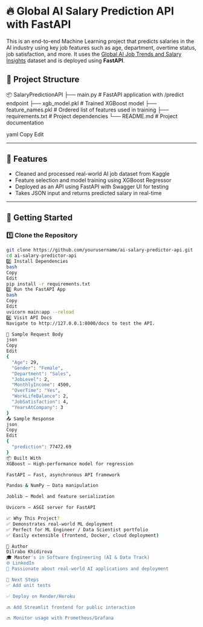 # 🔥 Global AI Salary Prediction API with FastAPI

This is an end-to-end Machine Learning project that predicts salaries in the AI industry using key job features such as age, department, overtime status, job satisfaction, and more. It uses the [Global AI Job Trends and Salary Insights](https://www.kaggle.com/datasets/promptcloud/global-ai-job-trends-and-salary-insights) dataset and is deployed using **FastAPI**.

## 📁 Project Structure

📦 SalaryPredictionAPI
├── main.py # FastAPI application with /predict endpoint
├── xgb_model.pkl # Trained XGBoost model
├── feature_names.pkl # Ordered list of features used in training
├── requirements.txt # Project dependencies
└── README.md # Project documentation

yaml
Copy
Edit

---

## 🎯 Features

- Cleaned and processed real-world AI job dataset from Kaggle
- Feature selection and model training using XGBoost Regressor
- Deployed as an API using FastAPI with Swagger UI for testing
- Takes JSON input and returns predicted salary in real-time

---

## 🚀 Getting Started

### 1️⃣ Clone the Repository

```bash
git clone https://github.com/yourusername/ai-salary-predictor-api.git
cd ai-salary-predictor-api
2️⃣ Install Dependencies
bash
Copy
Edit
pip install -r requirements.txt
3️⃣ Run the FastAPI App
bash
Copy
Edit
uvicorn main:app --reload
4️⃣ Visit API Docs
Navigate to http://127.0.0.1:8000/docs to test the API.

🧪 Sample Request Body
json
Copy
Edit
{
  "Age": 29,
  "Gender": "Female",
  "Department": "Sales",
  "JobLevel": 2,
  "MonthlyIncome": 4500,
  "OverTime": "Yes",
  "WorkLifeBalance": 2,
  "JobSatisfaction": 4,
  "YearsAtCompany": 3
}
📤 Sample Response
json
Copy
Edit
{
  "prediction": 77472.69
}
📦 Built With
XGBoost – High-performance model for regression

FastAPI – Fast, asynchronous API framework

Pandas & NumPy – Data manipulation

Joblib – Model and feature serialization

Uvicorn – ASGI server for FastAPI

📈 Why This Project?
✅ Demonstrates real-world ML deployment
✅ Perfect for ML Engineer / Data Scientist portfolio
✅ Easily extensible (frontend, Docker, cloud deployment)

🧠 Author
Dilrabo Khidirova
🎓 Master's in Software Engineering (AI & Data Track)
🌐 LinkedIn
🚀 Passionate about real-world AI applications and deployment

📌 Next Steps
✅ Add unit tests

✅ Deploy on Render/Heroku

🔜 Add Streamlit frontend for public interaction

🔜 Monitor usage with Prometheus/Grafana